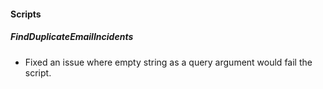 
#### Scripts
##### FindDuplicateEmailIncidents
- Fixed an issue where empty string as a query argument would fail the script.
